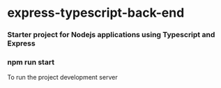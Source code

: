 # express-typescript-back-end

### Starter project for Nodejs applications using Typescript and Express

### npm run start

To run the project development server

